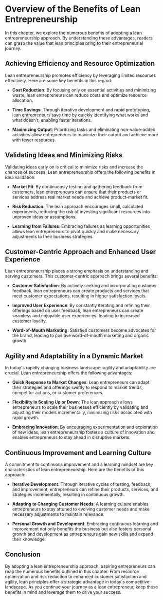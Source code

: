 Overview of the Benefits of Lean Entrepreneurship
==========================================================

In this chapter, we explore the numerous benefits of adopting a lean entrepreneurship approach. By understanding these advantages, readers can grasp the value that lean principles bring to their entrepreneurial journey.

Achieving Efficiency and Resource Optimization
----------------------------------------------

Lean entrepreneurship promotes efficiency by leveraging limited resources effectively. Here are some key benefits in this regard:

* **Cost Reduction**: By focusing only on essential activities and minimizing waste, lean entrepreneurs can reduce costs and optimize resource allocation.

* **Time Savings**: Through iterative development and rapid prototyping, lean entrepreneurs save time by quickly identifying what works and what doesn't, enabling faster iterations.

* **Maximizing Output**: Prioritizing tasks and eliminating non-value-added activities allow entrepreneurs to maximize their output and achieve more with fewer resources.

Validating Ideas and Minimizing Risks
-------------------------------------

Validating ideas early on is critical to minimize risks and increase the chances of success. Lean entrepreneurship offers the following benefits in idea validation:

* **Market Fit**: By continuously testing and gathering feedback from customers, lean entrepreneurs can ensure that their products or services address real market needs and achieve product-market fit.

* **Risk Reduction**: The lean approach encourages small, calculated experiments, reducing the risk of investing significant resources into unproven ideas or assumptions.

* **Learning from Failures**: Embracing failures as learning opportunities allows lean entrepreneurs to pivot quickly and make necessary adjustments to their business strategies.

Customer-Centric Approach and Enhanced User Experience
------------------------------------------------------

Lean entrepreneurship places a strong emphasis on understanding and serving customers. This customer-centric approach brings several benefits:

* **Customer Satisfaction**: By actively seeking and incorporating customer feedback, lean entrepreneurs can create products and services that meet customer expectations, resulting in higher satisfaction levels.

* **Improved User Experience**: By constantly iterating and refining their offerings based on user feedback, lean entrepreneurs can create seamless and enjoyable user experiences, leading to increased customer loyalty.

* **Word-of-Mouth Marketing**: Satisfied customers become advocates for the brand, leading to positive word-of-mouth marketing and organic growth.

Agility and Adaptability in a Dynamic Market
--------------------------------------------

In today's rapidly changing business landscape, agility and adaptability are crucial. Lean entrepreneurship offers the following advantages:

* **Quick Response to Market Changes**: Lean entrepreneurs can adapt their strategies and offerings swiftly to respond to market trends, competitor actions, or customer preferences.

* **Flexibility in Scaling Up or Down**: The lean approach allows entrepreneurs to scale their businesses efficiently by validating and adjusting their models incrementally, minimizing risks associated with rapid growth.

* **Embracing Innovation**: By encouraging experimentation and exploration of new ideas, lean entrepreneurship fosters a culture of innovation and enables entrepreneurs to stay ahead in disruptive markets.

Continuous Improvement and Learning Culture
-------------------------------------------

A commitment to continuous improvement and a learning mindset are key characteristics of lean entrepreneurship. Here are the benefits of this approach:

* **Iterative Development**: Through iterative cycles of testing, feedback, and improvement, entrepreneurs can refine their products, services, and strategies incrementally, resulting in continuous growth.

* **Adapting to Changing Customer Needs**: A learning culture enables entrepreneurs to stay attuned to evolving customer needs and make necessary adjustments to maintain relevance.

* **Personal Growth and Development**: Embracing continuous learning and improvement not only benefits the business but also fosters personal growth and development as entrepreneurs gain new skills and expand their knowledge.

Conclusion
-------------------------------------------------------

By adopting a lean entrepreneurship approach, aspiring entrepreneurs can reap the numerous benefits outlined in this chapter. From resource optimization and risk reduction to enhanced customer satisfaction and agility, lean principles offer a strategic advantage in today's competitive landscape. As you continue your journey as a lean entrepreneur, keep these benefits in mind and leverage them to drive your success.
